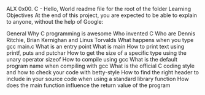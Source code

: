 ALX 0x00. C - Hello, World readme file for the root of the folder
Learning Objectives
At the end of this project, you are expected to be able to explain to anyone, without the help of Google:

General
Why C programming is awesome
Who invented C
Who are Dennis Ritchie, Brian Kernighan and Linus Torvalds
What happens when you type gcc main.c
What is an entry point
What is main
How to print text using printf, puts and putchar
How to get the size of a specific type using the unary operator sizeof
How to compile using gcc
What is the default program name when compiling with gcc
What is the official C coding style and how to check your code with betty-style
How to find the right header to include in your source code when using a standard library function
How does the main function influence the return value of the program
